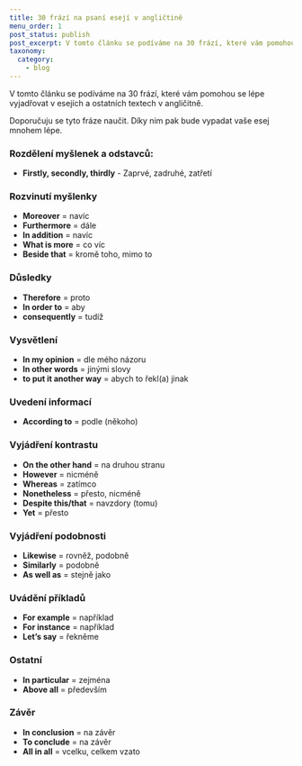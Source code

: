 ```yaml
---
title: 30 frází na psaní esejí v angličtině
menu_order: 1
post_status: publish
post_excerpt: V tomto článku se podíváme na 30 frází, které vám pomohou se lépe vyjadřovat v esejích a ostatních textech v angličitně.
taxonomy:
  category:
    - blog
---
```


V tomto článku se podíváme na 30 frází, které vám pomohou se lépe vyjadřovat v esejích a ostatních textech v angličitně.

Doporučuju se tyto fráze naučit. Díky nim pak bude vypadat vaše esej mnohem lépe.

### Rozdělení myšlenek a odstavců:

- **Firstly, secondly, thirdly** - Zaprvé, zadruhé, zatřetí

### Rozvinutí myšlenky

- **Moreover** = navíc
- **Furthermore** = dále
- **In addition** = navíc
- **What is more** = co víc
- **Beside that** = kromě toho, mimo to

### Důsledky

- **Therefore** = proto
- **In order to** = aby
- **consequently** = tudíž

### Vysvětlení

- **In my opinion** = dle mého názoru
- **In other words** = jinými slovy
- **to put it another way** = abych to řekl(a) jinak

### Uvedení informací

- **According to** = podle (někoho)

### Vyjádření kontrastu

- **On the other hand** = na druhou stranu
- **However** = nicméně
- **Whereas** = zatímco
- **Nonetheless** = přesto, nicméně
- **Despite this/that** = navzdory (tomu)
- **Yet** = přesto

### Vyjádření podobnosti

- **Likewise** = rovněž, podobně
- **Similarly** = podobně
- **As well as** = stejně jako

### Uvádění příkladů

- **For example** = například
- **For instance** = například
- **Let’s say** = řekněme

### Ostatní

- **In particular** = zejména
- **Above all** = především

### Závěr

- **In conclusion** = na závěr
- **To conclude** = na závěr
- **All in all** = vcelku, celkem vzato
